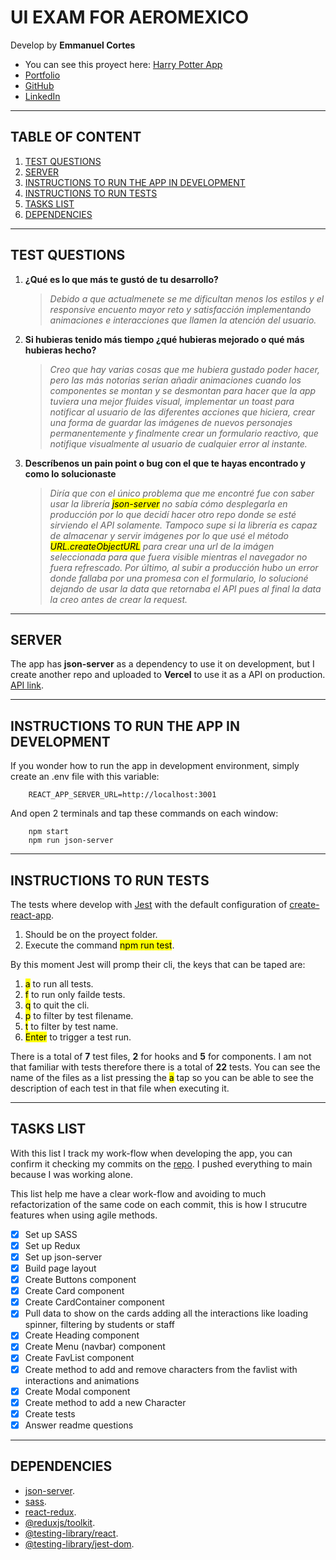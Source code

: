 # UI EXAM FOR AEROMEXICO
Develop by **Emmanuel Cortes**

- You can see this proyect here: [Harry Potter App](https://ui-exam-aeromexico.vercel.app/)
- [Portfolio](https://wwww.ecortes.dev)
- [GitHub](https://github.com/manetoso)
- [LinkedIn](https://www.linkedin.com/in/emma-cortes)

---

## TABLE OF CONTENT

1. <a href="test-questions">TEST QUESTIONS</a>
2. <a href="server">SERVER</a>
3. <a href="run-dev">INSTRUCTIONS TO RUN THE APP IN DEVELOPMENT</a>
4. <a href="run-tests">INSTRUCTIONS TO RUN TESTS</a>
5. <a href="tasks-list">TASKS LIST</a>
6. <a href="dependencies">DEPENDENCIES</a>

---

<h2 id="test-questions">TEST QUESTIONS</h2>

1. **¿Qué es lo que más te gustó de tu desarrollo?**
	> *Debido a que actualmenete se me dificultan menos los estilos y el responsive encuento mayor reto y satisfacción implementando animaciones e interacciones que llamen la atención del usuario.*
2. **Si hubieras tenido más tiempo ¿qué hubieras mejorado o qué más hubieras
hecho?**
	> *Creo que hay varias cosas que me hubiera gustado poder hacer, pero las más notorias serían añadir animaciones cuando los componentes se montan y se desmontan para hacer que la app tuviera una mejor fluides visual, implementar un toast para notificar al usuario de las diferentes acciones que hiciera, crear una forma de guardar las imágenes de nuevos personajes permanentemente y finalmente crear un formulario reactivo, que notifique visualmente al usuario de cualquier error al instante.*
3. **Descríbenos un pain point o bug con el que te hayas encontrado y como lo
solucionaste**
	> *Diría que con el único problema que me encontré fue con saber usar la librería <mark>json-server</mark> no sabía cómo desplegarla en producción por lo que decidí hacer otro repo donde se esté sirviendo el API solamente. Tampoco supe si la librería es capaz de almacenar y servir imágenes por lo que usé el método <mark>URL.createObjectURL</mark> para crear una url de la imágen seleccionada para que fuera visible mientras el navegador no fuera refrescado. Por último, al subir a producción hubo un error donde fallaba por una promesa con el formulario, lo solucioné dejando de usar la data que retornaba el API pues al final la data la creo antes de crear la request.*

---

<h2 id="server">SERVER</h2>

The app has **json-server** as a dependency to use it on development, but I create another repo and uploaded to **Vercel** to use it as a API on production.
[API link](https://harry-potter-api-psi.vercel.app/).

---

<h2 id="run-dev">INSTRUCTIONS TO RUN THE APP IN DEVELOPMENT</h2>

If you wonder how to run the app in development environment, simply create an .env file with this variable:
```
	REACT_APP_SERVER_URL=http://localhost:3001
```

And open 2 terminals and tap these commands on each window:
```
	npm start
	npm run json-server
```

---

<h2 id="run-tests">INSTRUCTIONS TO RUN TESTS</h2>

The tests where develop with [Jest](https://jestjs.io/) with the default configuration of [create-react-app](https://create-react-app.dev/).

1. Should be on the proyect folder.
2. Execute the command <mark>npm run test</mark>.

By this moment Jest will promp their cli, the keys that can be taped are:

1. <mark>a</mark> to run all tests.
2. <mark>f</mark> to run only failde tests.
3. <mark>q</mark> to quit the cli.
4. <mark>p</mark> to filter by test filename.
5. <mark>t</mark> to filter by test name.
6. <mark>Enter</mark> to trigger a test run.

There is a total of **7** test files, **2** for hooks and **5** for components. I am not that familiar with tests therefore there is a total of **22** tests. You can see the name of the files as a list pressing the <mark>a</mark> tap so you can be able to see the description of each test in that file when executing it.

---

<h2 id="tasks-list">TASKS LIST</h2>

With this list I track my work-flow when developing the app, you can confirm it checking my commits on the [repo](https://github.com/manetoso/ui-exam-aeromexico/commits/main). I pushed everything to main because I was working alone.

This list help me have a clear work-flow and avoiding to much refactorization of the same code on each commit, this is how I strucutre features when using agile methods.

- [x]  Set up SASS
- [x]  Set up Redux
- [x]  Set up json-server
- [x]  Build page layout
- [x]  Create Buttons component
- [x]  Create Card component
- [x]  Create CardContainer component
- [x]  Pull data to show on the cards adding all the interactions like loading spinner, filtering by students or staff
- [x]  Create Heading component
- [x]  Create Menu (navbar) component
- [x]  Create FavList component
- [x]  Create method to add and remove characters from the favlist with interactions and animations
- [x]  Create Modal component
- [x]  Create method to add a new Character
- [x]  Create tests
- [x]  Answer readme questions

---

<h2 id="dependencies">DEPENDENCIES</h2>

- [json-server](https://github.com/typicode/json-server).
- [sass](https://sass-lang.com/).
- [react-redux](https://redux.js.org/introduction/getting-started).
- [@reduxjs/toolkit](https://redux.js.org/introduction/getting-started).
- [@testing-library/react](https://testing-library.com/docs/react-testing-library/intro/).
- [@testing-library/jest-dom](https://testing-library.com/docs/ecosystem-jest-dom/).